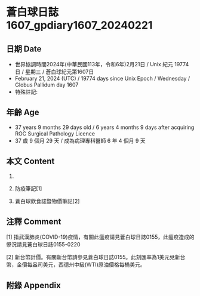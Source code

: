 [_metadata_:encoding]: - "utf-8"
[_metadata_:language]: - "zh-Hant-TW"
[_metadata_:fileformat]: - "markdown"
[_metadata_:MIME_type]: - "text/plain"
[_metadata_:markdown_version]: - "commonmark version 0.30"
[_metadata_:markdown_spec]: - "https://spec.commonmark.org/0.30/"

# 蒼白球日誌1607_gpdiary1607_20240221 #

## 日期 Date ##

* 世界協調時間2024年(中華民國113年，令和6年)2月21日 / Unix 紀元 19774 日 / 星期三 / 蒼白球紀元第1607日
* February 21, 2024 (UTC) / 19774 days since Unix Epoch / Wednesday / Globus Pallidum day 1607
* 特殊註記:

## 年齡 Age ##

* 37 years 9 months 29 days old / 6 years 4 months 9 days after acquiring ROC Surgical Pathology Licence
* 37 歲 9 個月 29 天 / 成為病理專科醫師 6 年 4 個月 9 天

## 本文 Content ##

1. 

    
2. 防疫筆記[1]

    
3. 蒼白球飲食誌暨物價筆記[2]

    

## 注釋 Comment ##

[1] 指武漢肺炎(COVID-19)疫情，有關此瘟疫請見蒼白球日誌0155，此瘟疫造成的慘況請見蒼白球日誌0155-0220


[2] 新台幣計價。有關新台幣請參見蒼白球日誌0155。此刻匯率為1美元兌新台幣，金價每盎司美元，西德州中級(WTI)原油價格每桶美元。



## 附錄 Appendix ##


